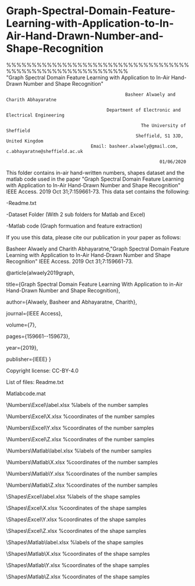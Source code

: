 # Graph-Spectral-Domain-Feature-Learning-with-Application-to-In-Air-Hand-Drawn-Number-and-Shape-Recognition
%%%%%%%%%%%%%%%%%%%%%%%%%%%%%%%%%%%%%%%%%%%%%%%%%%%%%%%%%%%%   
                    "Graph Spectral Domain Feature Learning with Application to In-Air Hand-Drawn Number and Shape Recognition"

                                                 Basheer Alwaely and Charith Abhayaratne

                                          Department of Electronic and Electrical Engineering
       
                                                       The University of Sheffield
                                                     Sheffield, S1 3JD, United Kingdom
                                    Email: basheer.alwaely@gmail.com, c.abhayaratne@sheffield.ac.uk

                                                              01/06/2020

This folder contains in-air hand-written numbers, shapes dataset and the matlab code used in the paper "Graph Spectral Domain Feature Learning with Application to In-Air Hand-Drawn Number and Shape Recognition" IEEE Access. 2019 Oct 31;7:159661-73.
This data set contains the following:

-Readme.txt

-Dataset Folder (With 2 sub folders for Matlab and Excel)

-Matlab code (Graph formuation and feature extraction)

If you use this data, please cite our publication in your paper as follows:

Basheer Alwaely and Charith Abhayaratne,"Graph Spectral Domain Feature Learning with Application to In-Air Hand-Drawn Number and Shape Recognition" IEEE Access. 2019 Oct 31;7:159661-73.

@article{alwaely2019graph,

  title={Graph Spectral Domain Feature Learning With Application to in-Air Hand-Drawn Number and Shape Recognition},
  
  author={Alwaely, Basheer and Abhayaratne, Charith},
  
  journal={IEEE Access},
  
  volume={7},
  
  pages={159661--159673},
  
  year={2019},
  
  publisher={IEEE}
}

Copyright license: CC-BY-4.0

List of files:
Readme.txt

Matlabcode.mat

\Numbers\Excel\label.xlsx   %labels of the number samples 

\Numbers\Excel\X.xlsx  %coordinates of the number samples 

\Numbers\Excel\Y.xlsx  %coordinates of the number samples 

\Numbers\Excel\Z.xlsx  %coordinates of the number samples

\Numbers\Matlab\label.xlsx   %labels of the number samples 

\Numbers\Matlab\X.xlsx  %coordinates of the number samples 

\Numbers\Matlab\Y.xlsx  %coordinates of the number samples 

\Numbers\Matlab\Z.xlsx  %coordinates of the number samples

\Shapes\Excel\label.xlsx   %labels of the shape samples 

\Shapes\Excel\X.xlsx  %coordinates of the shape samples 

\Shapes\Excel\Y.xlsx  %coordinates of the shape samples 

\Shapes\Excel\Z.xlsx  %coordinates of the shape samples

\Shapes\Matlab\label.xlsx   %labels of the shape samples 

\Shapes\Matlab\X.xlsx  %coordinates of the shape samples 

\Shapes\Matlab\Y.xlsx  %coordinates of the shape samples 

\Shapes\Matlab\Z.xlsx  %coordinates of the shape samples
